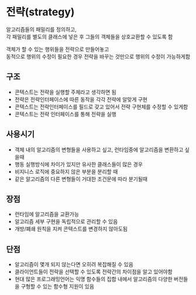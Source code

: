 # 전략(strategy)

알고리즘들의 패밀리를 정의하고,<br> 각 패밀리를 별도의 클래스에 넣은 후 그들의 객체들을 상호교환할 수 있도록 함

객체가 할 수 있는 행위들을 전략으로 만들어놓고<br>
동적으로 행위의 수정이 필요한 경우 전략을 바꾸는 것만으로 행위의 수정이 가능하게함

## 구조

+ 콘텍스트는 전략을 실행할 주체라고 생각하면 됨
+ 전략은 전략인터페이스에 따른 동작을 각각 전략에 알맞게 구현
+ 콘텍스트는 전략인터페이스를 필드로 갖고 있어서 전략 구현체를 수정할 수 있게함
+ 콘텍스트는 전략 인터페이스를 통해 전략을 실행

## 사용시기

+ 객체 내의 알고리즘의 변형들을 사용하고 싶고, 런타임중에 알고리즘을 변환하고 싶을때
+ 행동 실행방식에 차이가 있지만 유사한 클래스들이 많은 경우
+ 비지니스 로직에 중요하지 않은 부분을 분리할 때
+ 같은 알고리즘의 다른 변형들이 거대한 조건문에 따라 분기될때

## 장점

+ 런타임에 알고리즘을 교환가능
+ 알고리즘 세부 구현을 독립적으로 관리할 수 있음
+ 개방/폐쇄 원칙을 지켜 콘텍스트를 변경하지 않아도됨

## 단점
+ 알고리즘이 몇개 되지 않는다면 오히려 복잡해질 수 있음
+ 클라이언트들이 전략을 선택할 수 있도록 전략간의 차이점을 알고 있어야함
+ 현대 많은 프로그래밍언어는 익명 함수들의 집합 내에서 알고리즘의 다양한 버전들을 구형할 수 있는 함수형 지원이 있음